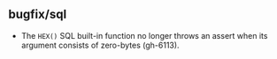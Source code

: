 ## bugfix/sql

* The `HEX()` SQL built-in function no longer throws an assert when its
  argument consists of zero-bytes (gh-6113).
